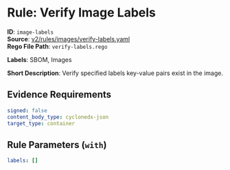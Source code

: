 # Rule: Verify Image Labels

**ID**: `image-labels`  
**Source**: [v2/rules/images/verify-labels.yaml](https://github.com/scribe-public/sample-policies/v2/rules/images/verify-labels.yaml)  
**Rego File Path**: `verify-labels.rego`  

**Labels**: SBOM, Images

**Short Description**: Verify specified labels key-value pairs exist in the image.

## Evidence Requirements

```yaml
signed: false
content_body_type: cyclonedx-json
target_type: container
```
## Rule Parameters (`with`)

```yaml
labels: []
```
